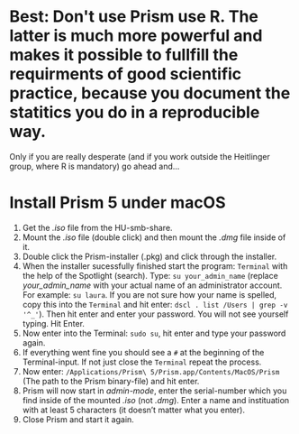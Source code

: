 # Best: Don't use Prism use R. The latter is much more powerful and makes it possible to fullfill the requirments of good scientific practice, because you document the statitics you do in a reproducible way.

Only if you are really desperate (and if you work outside the Heitlinger group, where R is mandatory) go ahead and... 

# Install Prism 5 under macOS

1.  Get the *.iso* file from the HU-smb-share.
2.  Mount the *.iso* file (double click) and then mount the *.dmg* file inside of it.
3.  Double click the Prism-installer (.pkg) and click through the installer.
4.  When the installer sucessfully finished start the program: `Terminal` with the help of the Spotlight (search). Type: `su your_admin_name` (replace *your_admin_name* with your actual name of an administrator account. For example: `su laura`. If you are not sure how your name is spelled, copy this into the `Terminal` and hit enter: `dscl . list /Users | grep -v '^_'`). Then hit enter and enter your password. You will not see yourself typing. Hit Enter.
5.  Now enter into the Terminal: `sudo su`, hit enter and type your password again.
6.  If everything went fine you should see a `#` at the beginning of the Terminal-input. If not just close the `Terminal` repeat the process.
7.  Now enter: `/Applications/Prism\ 5/Prism.app/Contents/MacOS/Prism` (The path to the Prism binary-file) and hit enter.
8.  Prism will now start in *admin-mode*, enter the serial-number which you find inside of the mounted *.iso* (not *.dmg*). Enter a name and instituation with at least 5 characters (it doesn’t matter what you enter).
9.  Close Prism and start it again.
